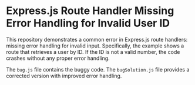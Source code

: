 # Express.js Route Handler Missing Error Handling for Invalid User ID

This repository demonstrates a common error in Express.js route handlers: missing error handling for invalid input.  Specifically, the example shows a route that retrieves a user by ID.  If the ID is not a valid number, the code crashes without any proper error handling.

The `bug.js` file contains the buggy code. The `bugSolution.js` file provides a corrected version with improved error handling.